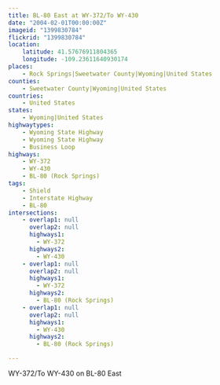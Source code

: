 ```yaml
---
title: BL-80 East at WY-372/To WY-430
date: "2004-02-01T00:00:00Z"
imageid: "1399830784"
flickrid: "1399830784"
location:
    latitude: 41.57676911804365
    longitude: -109.23611640930174
places:
    - Rock Springs|Sweetwater County|Wyoming|United States
counties:
    - Sweetwater County|Wyoming|United States
countries:
    - United States
states:
    - Wyoming|United States
highwaytypes:
    - Wyoming State Highway
    - Wyoming State Highway
    - Business Loop
highways:
    - WY-372
    - WY-430
    - BL-80 (Rock Springs)
tags:
    - Shield
    - Interstate Highway
    - BL-80
intersections:
    - overlap1: null
      overlap2: null
      highways1:
        - WY-372
      highways2:
        - WY-430
    - overlap1: null
      overlap2: null
      highways1:
        - WY-372
      highways2:
        - BL-80 (Rock Springs)
    - overlap1: null
      overlap2: null
      highways1:
        - WY-430
      highways2:
        - BL-80 (Rock Springs)

---
```

WY-372/To WY-430 on BL-80 East